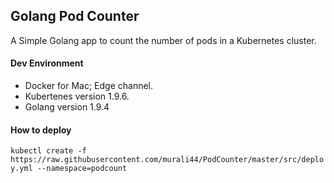 ## Golang Pod Counter

A Simple Golang app to count the number of pods in a Kubernetes cluster.


#### Dev Environment

* Docker for Mac; Edge channel.
* Kubertenes version 1.9.6.
* Golang version 1.9.4


#### How to deploy

`kubectl create -f https://raw.githubusercontent.com/murali44/PodCounter/master/src/deploy.yml --namespace=podcount`



